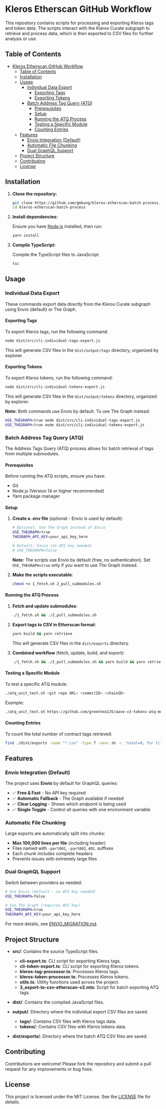 # Kleros Etherscan GitHub Workflow

This repository contains scripts for processing and exporting Kleros tags and token data. The scripts interact with the Kleros Curate subgraph to retrieve and process data, which is then exported to CSV files for further analysis or use. 

## Table of Contents

- [Kleros Etherscan GitHub Workflow](#kleros-etherscan-github-workflow)
  - [Table of Contents](#table-of-contents)
  - [Installation](#installation)
  - [Usage](#usage)
    - [Individual Data Export](#individual-data-export)
      - [Exporting Tags](#exporting-tags)
      - [Exporting Tokens](#exporting-tokens)
    - [Batch Address Tag Query (ATQ)](#batch-address-tag-query-atq)
      - [Prerequisites](#prerequisites)
      - [Setup](#setup)
      - [Running the ATQ Process](#running-the-atq-process)
      - [Testing a Specific Module](#testing-a-specific-module)
      - [Counting Entries](#counting-entries)
  - [Features](#features)
    - [Envio Integration (Default)](#envio-integration-default)
    - [Automatic File Chunking](#automatic-file-chunking)
    - [Dual GraphQL Support](#dual-graphql-support)
  - [Project Structure](#project-structure)
  - [Contributing](#contributing)
  - [License](#license)

## Installation

1. **Clone the repository:**

   ```bash
   git clone https://github.com/gmkung/kleros-etherscan-batch-process.git
   cd kleros-etherscan-batch-process
   ```

2. **Install dependencies:**

   Ensure you have [Node.js](https://nodejs.org/) installed, then run:

   ```bash
   yarn install
   ```

3. **Compile TypeScript:**

   Compile the TypeScript files to JavaScript:

   ```bash
   tsc
   ```

## Usage

### Individual Data Export

These commands export data directly from the Kleros Curate subgraph using Envio (default) or The Graph.

#### Exporting Tags

To export Kleros tags, run the following command:

```bash
node dist/src/cli-individual-tags-export.js
```

This will generate CSV files in the `dist/output/tags` directory, organized by explorer.

#### Exporting Tokens

To export Kleros tokens, run the following command:

```bash
node dist/src/cli-individual-tokens-export.js
```

This will generate CSV files in the `dist/output/tokens` directory, organized by explorer.

**Note:** Both commands use Envio by default. To use The Graph instead:

```bash
USE_THEGRAPH=true node dist/src/cli-individual-tags-export.js
USE_THEGRAPH=true node dist/src/cli-individual-tokens-export.js
```

### Batch Address Tag Query (ATQ)

The Address Tags Query (ATQ) process allows for batch retrieval of tags from multiple submodules.

#### Prerequisites

Before running the ATQ scripts, ensure you have:

- Git
- Node.js (Version 14 or higher recommended)
- Yarn package manager

#### Setup

1. **Create a .env file** (optional - Envio is used by default):

   ```bash
   # Optional: Use The Graph instead of Envio
   USE_THEGRAPH=true
   THEGRAPH_API_KEY=your_api_key_here
   
   # Default: Envio (no API key needed)
   # USE_THEGRAPH=false
   ```

   **Note:** The scripts use Envio by default (free, no authentication). Set `USE_THEGRAPH=true` only if you want to use The Graph instead.

2. **Make the scripts executable**:
   ```bash
   chmod +x 1_fetch.sh 2_pull_submodules.sh
   ```

#### Running the ATQ Process

1. **Fetch and update submodules**:

   ```bash
   ./1_fetch.sh && ./2_pull_submodules.sh
   ```

2. **Export tags to CSV in Etherscan format**:

   ```bash
   yarn build && yarn retrieve
   ```

   This will generate CSV files in the `dist/exports` directory.

3. **Combined workflow** (fetch, update, build, and export):
   ```bash
   ./1_fetch.sh && ./2_pull_submodules.sh && yarn build && yarn retrieve
   ```

#### Testing a Specific Module

To test a specific ATQ module:

```bash
./atq_unit_test.sh <git repo URL> <commitID> <chainID>
```

Example:

```bash
./atq_unit_test.sh https://github.com/greentea135/aave-v3-tokens-atq-module.git 2b0edde 1
```

#### Counting Entries

To count the total number of contract tags retrieved:

```bash
find ./dist/exports -name "*.csv" -type f -exec sh -c 'total=0; for file do count=$(grep -c "" "$file"); echo "$file: $count lines"; total=$((total + count)); done; echo "Total: $total lines"' sh {} +
```

## Features

### Envio Integration (Default)

The project uses **Envio** by default for GraphQL queries:
- ✅ **Free & Fast** - No API key required
- ✅ **Automatic Fallback** - The Graph available if needed
- ✅ **Clear Logging** - Shows which endpoint is being used
- ✅ **Single Toggle** - Control all queries with one environment variable

### Automatic File Chunking

Large exports are automatically split into chunks:
- **Max 100,000 lines per file** (including header)
- Files named with `-part001`, `-part002`, etc. suffixes
- Each chunk includes complete headers
- Prevents issues with extremely large files

### Dual GraphQL Support

Switch between providers as needed:

```bash
# Use Envio (default - no API key needed)
USE_THEGRAPH=false

# Use The Graph (requires API key)
USE_THEGRAPH=true
THEGRAPH_API_KEY=your_api_key_here
```

For more details, see [ENVIO_MIGRATION.md](ENVIO_MIGRATION.md).

## Project Structure

- **src/**: Contains the source TypeScript files.

  - **cli-export.ts**: CLI script for exporting Kleros tags.
  - **cli-token-export.ts**: CLI script for exporting Kleros tokens.
  - **kleros-tag-processor.ts**: Processes Kleros tags.
  - **kleros-token-processor.ts**: Processes Kleros tokens.
  - **utils.ts**: Utility functions used across the project.
  - **3_export-to-csv-etherscan-v2.mts**: Script for batch exporting ATQ tags.

- **dist/**: Contains the compiled JavaScript files.

- **output/**: Directory where the individual export CSV files are saved.

  - **tags/**: Contains CSV files with Kleros tags data.
  - **tokens/**: Contains CSV files with Kleros tokens data.

- **dist/exports/**: Directory where the batch ATQ CSV files are saved.

## Contributing

Contributions are welcome! Please fork the repository and submit a pull request for any improvements or bug fixes.

## License

This project is licensed under the MIT License. See the [LICENSE](LICENSE) file for details.
